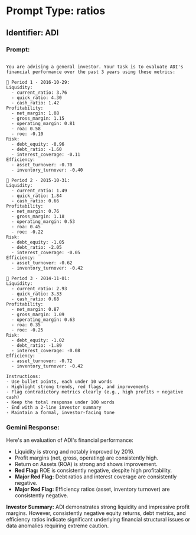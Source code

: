 # Prompt Type: ratios
## Identifier: ADI

### Prompt:
```

You are advising a general investor. Your task is to evaluate ADI's financial performance over the past 3 years using these metrics:

📅 Period 1 - 2016-10-29:
Liquidity:
  - current_ratio: 3.76
  - quick_ratio: 4.30
  - cash_ratio: 1.42
Profitability:
  - net_margin: 1.08
  - gross_margin: 1.15
  - operating_margin: 0.81
  - roa: 0.58
  - roe: -0.10
Risk:
  - debt_equity: -0.96
  - debt_ratio: -1.60
  - interest_coverage: -0.11
Efficiency:
  - asset_turnover: -0.70
  - inventory_turnover: -0.40

📅 Period 2 - 2015-10-31:
Liquidity:
  - current_ratio: 1.49
  - quick_ratio: 1.84
  - cash_ratio: 0.66
Profitability:
  - net_margin: 0.76
  - gross_margin: 1.18
  - operating_margin: 0.53
  - roa: 0.45
  - roe: -0.22
Risk:
  - debt_equity: -1.05
  - debt_ratio: -2.05
  - interest_coverage: -0.05
Efficiency:
  - asset_turnover: -0.62
  - inventory_turnover: -0.42

📅 Period 3 - 2014-11-01:
Liquidity:
  - current_ratio: 2.93
  - quick_ratio: 3.33
  - cash_ratio: 0.68
Profitability:
  - net_margin: 0.87
  - gross_margin: 1.09
  - operating_margin: 0.63
  - roa: 0.35
  - roe: -0.25
Risk:
  - debt_equity: -1.02
  - debt_ratio: -1.89
  - interest_coverage: -0.08
Efficiency:
  - asset_turnover: -0.72
  - inventory_turnover: -0.42

Instructions:
- Use bullet points, each under 10 words
- Highlight strong trends, red flags, and improvements
- Flag contradictory metrics clearly (e.g., high profits + negative cash)
- Keep the total response under 100 words
- End with a 2-line investor summary
- Maintain a formal, investor-facing tone

```

### Gemini Response:
Here's an evaluation of ADI's financial performance:

*   Liquidity is strong and notably improved by 2016.
*   Profit margins (net, gross, operating) are consistently high.
*   Return on Assets (ROA) is strong and shows improvement.
*   **Red Flag:** ROE is consistently negative, despite high profitability.
*   **Major Red Flag:** Debt ratios and interest coverage are consistently negative.
*   **Major Red Flag:** Efficiency ratios (asset, inventory turnover) are consistently negative.

**Investor Summary:**
ADI demonstrates strong liquidity and impressive profit margins. However, consistently negative equity returns, debt metrics, and efficiency ratios indicate significant underlying financial structural issues or data anomalies requiring extreme caution.
